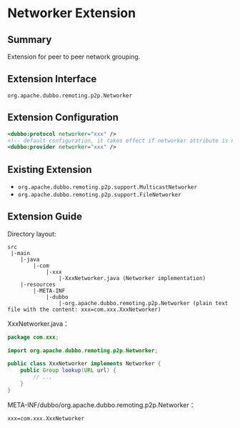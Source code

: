 # Networker Extension

## Summary

Extension for peer to peer network grouping.

## Extension Interface

`org.apache.dubbo.remoting.p2p.Networker`

## Extension Configuration

```xml
<dubbo:protocol networker="xxx" />
<!-- default configuration, it takes effect if networker attribute is not set in <dubbo:protocol> -->
<dubbo:provider networker="xxx" /> 
```

## Existing Extension

* `org.apache.dubbo.remoting.p2p.support.MulticastNetworker`
* `org.apache.dubbo.remoting.p2p.support.FileNetworker`

## Extension Guide

Directory layout:

```
src
 |-main
    |-java
        |-com
            |-xxx
                |-XxxNetworker.java (Networker implementation)
    |-resources
        |-META-INF
            |-dubbo
                |-org.apache.dubbo.remoting.p2p.Networker (plain text file with the content: xxx=com.xxx.XxxNetworker)
```

XxxNetworker.java：

```java
package com.xxx;
 
import org.apache.dubbo.remoting.p2p.Networker;
 
public class XxxNetworker implements Networker {
    public Group lookup(URL url) {
        // ...
    }
}
```

META-INF/dubbo/org.apache.dubbo.remoting.p2p.Networker：

```properties
xxx=com.xxx.XxxNetworker
```

